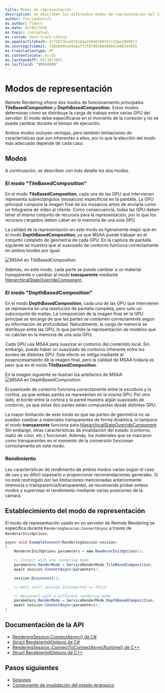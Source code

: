 ```yaml
---
title: Modos de representación
description: Se describen los diferentes modos de representación del lado servidor.
author: florianborn71
ms.author: flborn
ms.date: 02/03/2020
ms.topic: conceptual
ms.custom: devx-track-csharp
ms.openlocfilehash: 2cf1872bcdd7b1bda74046198f5fc32be1069913
ms.sourcegitcommit: f28ebb95ae9aaaff3f87d8388a09b41e0b3445b5
ms.translationtype: HT
ms.contentlocale: es-ES
ms.lasthandoff: 03/30/2021
ms.locfileid: "99594508"
---
```

# <a name="rendering-modes"></a>Modos de representación

Remote Rendering ofrece dos modos de funcionamiento principales: **TileBasedComposition** y **DepthBasedComposition**. Estos modos determinan cómo se distribuye la carga de trabajo entre varias GPU del servidor. El modo debe especificarse en el momento de la conexión y no se puede cambiar durante el tiempo de ejecución.

Ambos modos incluyen ventajas, pero también limitaciones de características que son inherentes a ellos, por lo que la elección del modo más adecuado depende de cada caso.

## <a name="modes"></a>Modos

A continuación, se describen con más detalle los dos modos.

### <a name="tilebasedcomposition-mode"></a>El modo "TileBasedComposition"

En el modo **TileBasedComposition**, cada una de las GPU que intervienen representa subrectángulos (mosaicos) específicos en la pantalla. La GPU principal compone la imagen final de los mosaicos antes de enviarla como un fotograma de vídeo al cliente. Como consecuencia, todas las GPU deben tener el mismo conjunto de recursos para la representación, por lo que los recursos cargados deben caber en la memoria de una sola GPU.

La calidad de la representación en este modo es ligeramente mejor que en el modo **DepthBasedComposition**, ya que MSAA puede trabajar en el conjunto completo de geometría de cada GPU. En la captura de pantalla siguiente se muestra que el suavizado de contorno funciona correctamente en ambos bordes por igual:

![MSAA en TileBasedComposition](./media/service-render-mode-quality.png)

Además, en este modo, cada parte se puede cambiar a un material transparente o cambiar al modo **transparente** mediante [HierarchicalStateOverrideComponent](../overview/features/override-hierarchical-state.md).

### <a name="depthbasedcomposition-mode"></a>El modo "DepthBasedComposition"

En el modo **DepthBasedComposition**, cada una de las GPU que intervienen se representa en una resolución de pantalla completa, pero solo un subconjunto de mallas. La composición de la imagen final en la GPU principal se encarga de que las partes se combinen correctamente según su información de profundidad. Naturalmente, la carga de memoria se distribuye entre las GPU, lo que permite la representación de modelos que no cabrían en la memoria de una sola GPU.

Cada GPU usa MSAA para suavizar el contorno del contenido local. Sin embargo, puede haber un suavizado de contorno inherente entre los bordes de distintas GPU. Este efecto se mitiga mediante el posprocesamiento de la imagen final, pero la calidad de MSAA todavía es peor que en el modo **TileBasedComposition**.

En la imagen siguiente se ilustran los artefactos de MSAA: ![MSAA en DepthBasedComposition](./media/service-render-mode-balanced.png)

El suavizado de contorno funciona correctamente entre la escultura y la cortina, ya que ambas partes se representan en la misma GPU. Por otro lado, el borde entre la cortina y la pared muestra algún suavizado de contorno, ya que estas dos partes están compuestas desde distintas GPU.

La mayor limitación de este modo es que las partes de geometría no se pueden cambiar a materiales transparentes de forma dinámica, ni tampoco el modo **transparente** funciona para [HierarchicalStateOverrideComponent](../overview/features/override-hierarchical-state.md). Sin embargo, otras características de invalidación del estado (contorno, matiz de color, etc.) funcionan. Además, los materiales que se marcaron como transparentes en el momento de la conversión funcionan correctamente en este modo.

### <a name="performance"></a>Rendimiento

Las características de rendimiento de ambos modos varían según el caso de uso y es difícil sopesarlo o proporcionar recomendaciones generales. Si no está restringido por las limitaciones mencionadas anteriormente (memoria o transparencia/transparente), se recomienda probar ambos modos y supervisar el rendimiento mediante varias posiciones de la cámara.

## <a name="setting-the-render-mode"></a>Establecimiento del modo de representación

El modo de representación usado en un servidor de Remote Rendering se especifica durante `RenderingSession.ConnectAsync` a través de `RendererInitOptions`.

```cs
async void ExampleConnect(RenderingSession session)
{
    RendererInitOptions parameters = new RendererInitOptions();

    // Connect with one rendering mode
    parameters.RenderMode = ServiceRenderMode.TileBasedComposition;
    await session.ConnectAsync(parameters);

    session.Disconnect();

    // Wait until session.IsConnected == false

    // Reconnect with a different rendering mode
    parameters.RenderMode = ServiceRenderMode.DepthBasedComposition;
    await session.ConnectAsync(parameters);
}
```

## <a name="api-documentation"></a>Documentación de la API

* [RenderingSession.ConnectAsync() de C#](/dotnet/api/microsoft.azure.remoterendering.renderingsession.connectasync)
* [Struct RendererInitOptions de C#](/dotnet/api/microsoft.azure.remoterendering.rendererinitoptions)
* [RenderingSession::ConnectToConnectAsyncRuntime() de C++](/cpp/api/remote-rendering/renderingsession#connectasync)
* [Struct RendererInitOptions de C++](/cpp/api/remote-rendering/rendererinitoptions)

## <a name="next-steps"></a>Pasos siguientes

* [Sesiones](../concepts/sessions.md)
* [Componente de invalidación del estado jerárquico](../overview/features/override-hierarchical-state.md)